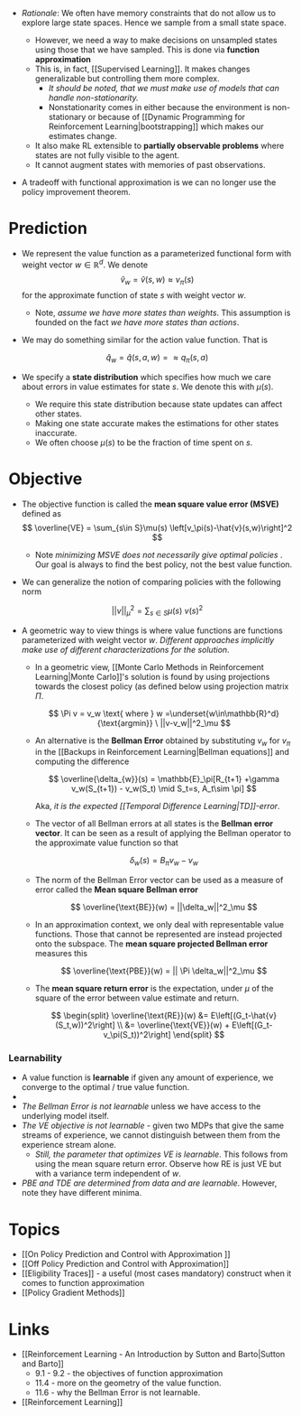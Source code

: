 * *Rationale*: We often have memory constraints that do not allow us to explore large state spaces. Hence we sample from a small state space.
	* However, we need a way to make decisions on unsampled states using those that we have sampled. This is done via **function approximation**
	* This is, in fact, [[Supervised Learning]]. It makes changes generalizable but controlling them more complex.
		* *It should be noted, that we must make use of models that can handle non-stationarity.*
		* Nonstationarity comes in either because the environment is non-stationary or because of [[Dynamic Programming for Reinforcement Learning|bootstrapping]] which makes our estimates change.
	* It also make RL extensible to **partially observable problems** where states are not fully visible to the agent.
	* It cannot augment states with memories of past observations.

* A tradeoff with functional approximation is we can no longer use the policy improvement theorem.
# Prediction
* We represent the value function as a parameterized functional form with weight vector $w\in \mathbb{R}^d$. We denote 
  $$
  \hat{v}_w = \hat{v}(s,w)\approx v_\pi(s) 
  $$
   for the approximate function of state $s$ with weight vector $w$.
	* Note, *assume we have more states than weights*. This assumption is founded on the fact *we have more states than actions*.
* We may do something similar for the action value function. That is 
  
  $$
  \hat{q}_w = \hat{q}(s,a,w) =\approx q_\pi(s,a)
  $$
  
* We specify a **state distribution** which specifies how much we care about errors in value estimates for state $s$. We denote this with $\mu(s)$. 
	* We require this state distribution because state updates can affect other states. 
	* Making one state accurate makes the estimations for other states inaccurate.
	* We often choose $\mu(s)$ to be the fraction of time spent on $s$.

# Objective
* The objective function is called the **mean square value error (MSVE)** defined as 
  $$
  \overline{VE} = \sum_{s\in S}\mu(s) \left[v_\pi(s)-\hat{v}(s,w)\right]^2
  $$
  
	* Note *minimizing MSVE does not necessarily give optimal policies* . Our goal is always to find the best policy, not the best value function.
* We can generalize the notion of comparing policies with the following norm 
  
  $$
  ||v||^2_\mu= \sum_{s\in S}\mu(s) \ v(s)^2
  $$
  
* A geometric way to view things is where value functions are functions parameterized with weight vector $w$. *Different approaches implicitly make use of different characterizations for the solution*.
	* In a geometric view, [[Monte Carlo Methods in Reinforcement Learning|Monte Carlo]]'s solution is found by using projections towards the closest policy (as defined below using projection matrix $\Pi$. 
	  
	  $$
	  \Pi v = v_w \text{   where } w =\underset{w\in\mathbb{R}^d}{\text{argmin}}  \ ||v-v_w||^2_\mu
	  $$

	* An alternative is the **Bellman Error** obtained by substituting $v_w$ for $v_\pi$ in the [[Backups in Reinforcement Learning|Bellman equations]] and computing the difference 
	  
	  $$
	  \overline{\delta_{w}}(s) = \mathbb{E}_\pi[R_{t+1} +\gamma v_w(S_{t+1}) - v_w(S_t) \mid S_t=s, A_t\sim \pi]
	  $$
	  
	  Aka, *it is the expected [[Temporal Difference Learning|TD]]-error*.
	  
	* The vector of all Bellman errors at all states is the  **Bellman error vector**. It can be seen as a result of applying the Bellman operator to the approximate value function so that 
	  
	  $$
	  \delta_w(s) = B_\pi v_w - v_w
	  $$
	  
	* The norm of the Bellman Error vector can be used as a measure of error called the **Mean square Bellman error**
	  
	  $$
	  \overline{\text{BE}}(w) = ||\delta_w||^2_\mu
	  $$

	* In an approximation context, we only deal with representable value functions. Those that cannot be represented are instead projected onto the subspace. The **mean square projected Bellman error** measures this
	  
	  $$
	  \overline{\text{PBE}}(w) = || \Pi \delta_w||^2_\mu
	  $$

	* The **mean square return error** is the expectation, under $\mu$ of the square of the error between value estimate and return.
	  
	  $$
	  \begin{split}
	  \overline{\text{RE}}(w) &= E\left[(G_t-\hat{v}(S_t,w))^2\right] \\ 
	  &= \overline{\text{VE}}(w) + E\left[(G_t-v_\pi(S_t))^2\right]
	  \end{split}
	  $$

### Learnability
* A value function is **learnable** if given any amount of experience, we converge to the optimal / true value function. 
* 
* *The Bellman Error is not learnable* unless we have access to the underlying model itself.
* *The VE objective is not learnable* -  given two MDPs that give the same streams of experience, we cannot distinguish between them from the experience stream alone.
	* *Still, the parameter that optimizes VE is learnable*.  This follows from using the mean square return error. Observe how RE is just VE but with a variance term independent of $w$.
* *PBE and TDE are determined from data and are learnable*.  However, note they have different minima.
# Topics
* [[On Policy Prediction and Control with Approximation ]]
* [[Off Policy Prediction and Control with Approximation]]
* [[Eligibility Traces]]  - a useful (most cases mandatory) construct when it comes to function approximation
* [[Policy Gradient Methods]]
# Links
* [[Reinforcement Learning - An Introduction by Sutton and Barto|Sutton and Barto]]
	* 9.1 - 9.2 - the objectives of function approximation
	* 11.4 - more on the geometry of the value function.
	* 11.6 - why the Bellman Error is not learnable.
* [[Reinforcement Learning]]